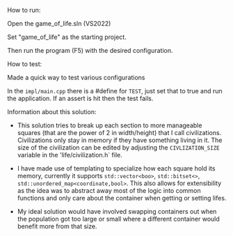 How to run:
 
Open the game_of_life.sln (VS2022)
 
Set "game_of_life" as the starting project.
 
Then run the program (F5) with the desired configuration.
 
How to test:

Made a quick way to test various configurations
 
In the `impl/main.cpp` there is a #define for `TEST`, just set that to true and run the application. If an assert is hit then the test fails.
 
Information about this solution:
 
- This solution tries to break up each section to more manageable squares (that are the power of 2 in width/height) that I call civilizations. Civilizations only stay in memory if they have something living in it. The size of the civilization can be edited by adjusting the `CIVLIZATION_SIZE` variable in the 'life/civilization.h` file.
 
- I have made use of templating to specialize how each square hold its memory, currently it supports `std::vector<boo>`, `std::bitset<>`, `std::unordered_map<coordinate,bool>`. This also allows for extensibility as the idea was to abstract away most of the logic into common functions and only care about the container when getting or setting lifes.
 
- My ideal solution would have involved swapping containers out when the population got too large or small where a different container would benefit more from that size.
